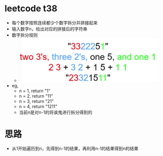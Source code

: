 # leetcode t38
- 每个数字按照连续都少个数字拆分并拼接起来
- 输入数字n，给出对应的拼接后的字符串
- 数字拆分规则
    - ![](./imgs/1.png)
- eg,
    - n = 1, return "1"
    - n = 2, return "11"
    - n = 3, return "21"
    - n = 4, return "1211"
    - 当前n是对n-1的将诶鬼进行拆分得到的
    
# 思路
- 从1开始遍历到n，先得到n-1的结果，再利用n-1的结果得到n的结果